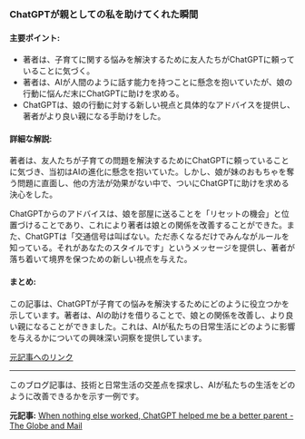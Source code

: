 ### ChatGPTが親としての私を助けてくれた瞬間

#### 主要ポイント:
- 著者は、子育てに関する悩みを解決するために友人たちがChatGPTに頼っていることに気づく。
- 著者は、AIが人間のように話す能力を持つことに懸念を抱いていたが、娘の行動に悩んだ末にChatGPTに助けを求める。
- ChatGPTは、娘の行動に対する新しい視点と具体的なアドバイスを提供し、著者がより良い親になる手助けをした。

#### 詳細な解説:
著者は、友人たちが子育ての問題を解決するためにChatGPTに頼っていることに気づき、当初はAIの進化に懸念を抱いていた。しかし、娘が妹のおもちゃを奪う問題に直面し、他の方法が効果がない中で、ついにChatGPTに助けを求める決心をした。

ChatGPTからのアドバイスは、娘を部屋に送ることを「リセットの機会」と位置づけることであり、これにより著者は娘との関係を改善することができた。また、ChatGPTは「交通信号は叫ばない。ただ赤くなるだけでみんながルールを知っている。それがあなたのスタイルです」というメッセージを提供し、著者が落ち着いて境界を保つための新しい視点を与えた。

#### まとめ:
この記事は、ChatGPTが子育ての悩みを解決するためにどのように役立つかを示しています。著者は、AIの助けを借りることで、娘との関係を改善し、より良い親になることができました。これは、AIが私たちの日常生活にどのように影響を与えるかについての興味深い洞察を提供しています。

[元記事へのリンク](https://www.theglobeandmail.com/life/parenting/article-when-nothing-else-worked-chatgpt-helped-me-be-a-better-parent/)

---

このブログ記事は、技術と日常生活の交差点を探求し、AIが私たちの生活をどのように改善できるかを示す一例です。

**元記事:** [When nothing else worked, ChatGPT helped me be a better parent - The Globe and Mail](https://www.theglobeandmail.com/life/parenting/article-when-nothing-else-worked-chatgpt-helped-me-be-a-better-parent/)